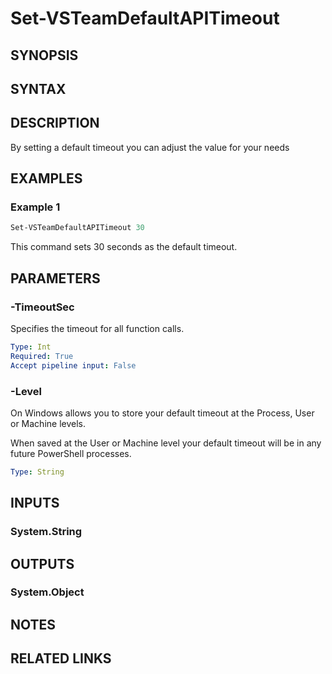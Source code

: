 <!-- #include "./common/header.md" -->

# Set-VSTeamDefaultAPITimeout

## SYNOPSIS

<!-- #include "./synopsis/Set-VSTeamDefaultAPITimeout.md" -->

## SYNTAX

## DESCRIPTION

By setting a default timeout you can adjust the value for your needs

## EXAMPLES

### Example 1

```powershell
Set-VSTeamDefaultAPITimeout 30
```

This command sets 30 seconds as the default timeout.

## PARAMETERS

### -TimeoutSec

Specifies the timeout for all function calls.

```yaml
Type: Int
Required: True
Accept pipeline input: False
```

### -Level

On Windows allows you to store your default timeout at the Process, User or Machine levels.

When saved at the User or Machine level your default timeout will be in any future PowerShell processes.

```yaml
Type: String
```

<!-- #include "./params/forcegroup.md" -->

## INPUTS

### System.String

## OUTPUTS

### System.Object

## NOTES

<!-- #include "./common/prerequisites.md" -->

## RELATED LINKS

<!-- #include "./common/related.md" -->
